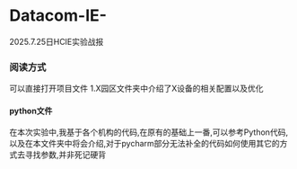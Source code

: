 # Datacom-IE-
2025.7.25日HCIE实验战报
### 阅读方式
可以直接打开项目文件
1.X园区文件夹中介绍了X设备的相关配置以及优化
#### python文件
在本次实验中,我基于各个机构的代码,在原有的基础上一番,可以参考Python代码,以及在本文件夹中将会介绍,对于pycharm部分无法补全的代码如何使用其它的方式去寻找参数,并非死记硬背

